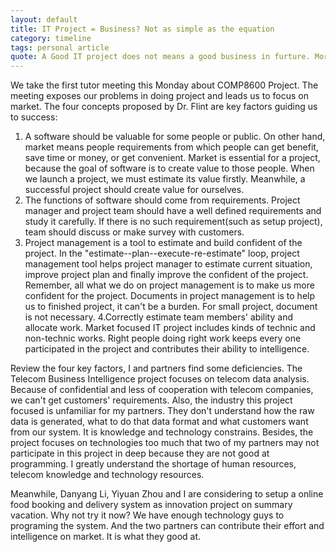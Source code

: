 ```yaml
---
layout: default
title: IT Project = Business? Not as simple as the equation
category: timeline
tags: personal article
quote: A Good IT project does not means a good business in furture. More things required to make project becoming business.
---
```

We take the first tutor meeting this Monday about COMP8600 Project. The meeting exposes our problems in doing project and leads us to focus on market. The four concepts proposed by Dr. Flint are key factors guiding us to success:

1. A software should be valuable for some people or public. On other hand, market means people requirements from which people can get benefit, save time or money, or get convenient. Market is essential for a project, because the goal of software is to create value to those people. When we launch a project, we must estimate its value firstly. Meanwhile, a successful project should create value for ourselves.
2. The functions of software should come from requirements. Project manager and project team should have a well defined requirements and study it carefully. If there is no such requirement(such as setup project), team should discuss or make survey with customers.
3. Project management is a tool to estimate and build confident of the project. In the "estimate--plan--execute-re-estimate" loop, project management tool helps project manager to estimate current situation, improve project plan and finally improve the confident of the project. Remember, all what we do on project management is to make us more confident for the project. Documents in project management is to help us to finished project, it can't be a burden. For small project, document is not necessary.
4.Correctly estimate team members' ability and allocate work. Market focused IT project includes kinds of technic and non-technic works. Right people doing right work keeps every one participated in the project and contributes their ability to intelligence.

Review the four key factors, I and partners find some deficiencies. The Telecom Business Intelligence project focuses on telecom data analysis. Because of confidential and less of cooperation with telecom companies, we can't get customers' requirements. Also, the industry this project focused is unfamiliar for my partners. They don't understand how the raw data is generated, what to do that data format and what customers want from our system. It is knowledge and technology constrains. Besides, the project focuses on technologies too much that two of my partners may not participate in this project in deep because they are not good at programming. I greatly understand the shortage of human resources, telecom knowledge and technology resources.

Meanwhile, Danyang Li, Yiyuan Zhou and I are considering to setup a online food booking and delivery system as innovation project on summary vacation. Why not try it now? We have enough technology guys to programing the system. And the two partners can contribute their effort and intelligence on market. It is what they good at.
